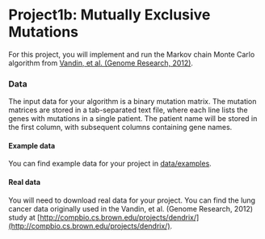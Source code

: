 # Project1b: Mutually Exclusive Mutations

For this project, you will implement and run the Markov chain Monte Carlo algorithm from [Vandin, et al. (Genome Research, 2012)](http://genome.cshlp.org/content/22/2/375.full).

### Data

The input data for your algorithm is a binary mutation matrix. The mutation matrices are stored in a tab-separated text file, where each line lists the genes with mutations in a single patient. The patient name will be stored in the first column, with subsequent columns containing gene names.

#### Example data

You can find example data for your project in [data/examples](https://github.com/cmsc828p-f17/project1b-mutually-exclusive-mutations/blob/master/data/examples).


#### Real data

You will need to download real data for your project. You can find the lung cancer data originally used in the Vandin, et al. (Genome Research, 2012) study at [http://compbio.cs.brown.edu/projects/dendrix/](http://compbio.cs.brown.edu/projects/dendrix/).
